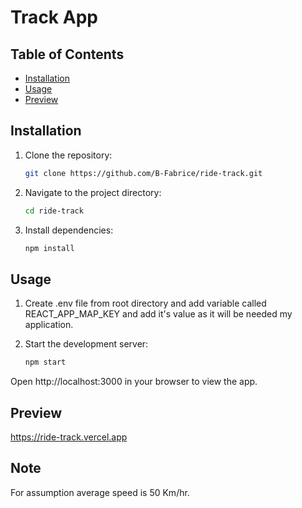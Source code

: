 # Track App

## Table of Contents

- [Installation](#installation)
- [Usage](#usage)
- [Preview](#preview)

## Installation

1. Clone the repository:

   ```bash
   git clone https://github.com/B-Fabrice/ride-track.git

1. Navigate to the project directory:

   ```bash
   cd ride-track

1. Install dependencies:

   ```bash
   npm install


## Usage

1. Create .env file from root directory and add variable called REACT_APP_MAP_KEY and add it's value as it will be needed my application.

2. Start the development server:

   ```bash
   npm start

Open http://localhost:3000 in your browser to view the app.

## Preview

https://ride-track.vercel.app
   
## Note

For assumption average speed is 50 Km/hr.
